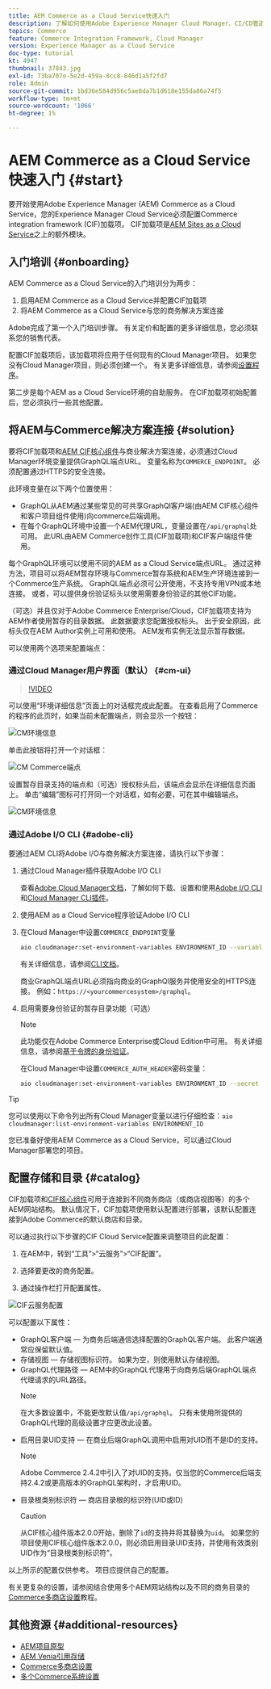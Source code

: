 ```yaml
---
title: AEM Commerce as a Cloud Service快速入门
description: 了解如何使用Adobe Experience Manager Cloud Manager、CI/CD管道和Venia参考店面部署Adobe (AEM)商务项目。
topics: Commerce
feature: Commerce Integration Framework, Cloud Manager
version: Experience Manager as a Cloud Service
doc-type: tutorial
kt: 4947
thumbnail: 37843.jpg
exl-id: 73ba707e-5e2d-459a-8cc8-846d1a5f2fd7
role: Admin
source-git-commit: 1bd36e584d956c5ae8da7b1d618e155da86a74f5
workflow-type: tm+mt
source-wordcount: '1066'
ht-degree: 1%

---
```


# AEM Commerce as a Cloud Service快速入门 {#start}

要开始使用Adobe Experience Manager (AEM) Commerce as a Cloud Service，您的Experience Manager Cloud Service必须配置Commerce integration framework (CIF)加载项。 CIF加载项是[AEM Sites as a Cloud Service](https://experienceleague.adobe.com/docs/experience-manager-cloud-service/content/sites/home.html?lang=zh-Hans)之上的额外模块。

## 入门培训 {#onboarding}

AEM Commerce as a Cloud Service的入门培训分为两步：

1. 启用AEM Commerce as a Cloud Service并配置CIF加载项
2. 将AEM Commerce as a Cloud Service与您的商务解决方案连接

Adobe完成了第一个入门培训步骤。 有关定价和配置的更多详细信息，您必须联系您的销售代表。

配置CIF加载项后，该加载项将应用于任何现有的Cloud Manager项目。 如果您没有Cloud Manager项目，则必须创建一个。 有关更多详细信息，请参阅[设置程序](https://experienceleague.adobe.com/docs/experience-manager-cloud-manager/content/getting-started/program-setup.html?lang=zh-Hans)。

第二步是每个AEM as a Cloud Service环境的自助服务。 在CIF加载项初始配置后，您必须执行一些其他配置。

## 将AEM与Commerce解决方案连接 {#solution}

要将CIF加载项和[AEM CIF核心组件](https://github.com/adobe/aem-core-cif-components)与商业解决方案连接，必须通过Cloud Manager环境变量提供GraphQL端点URL。 变量名称为`COMMERCE_ENDPOINT`。 必须配置通过HTTPS的安全连接。

此环境变量在以下两个位置使用：

- GraphQL从AEM通过某些常见的可共享GraphQl客户端(由AEM CIF核心组件和客户项目组件使用)向commerce后端调用。
- 在每个GraphQL环境中设置一个AEM代理URL，变量设置在`/api/graphql`处可用。 此URL由AEM Commerce创作工具(CIF加载项)和CIF客户端组件使用。

每个GraphQL环境可以使用不同的AEM as a Cloud Service端点URL。 通过这种方法，项目可以将AEM暂存环境与Commerce暂存系统和AEM生产环境连接到一个Commerce生产系统。 GraphQL端点必须可公开使用，不支持专用VPN或本地连接。 或者，可以提供身份验证标头以使用需要身份验证的其他CIF功能。

（可选）并且仅对于Adobe Commerce Enterprise/Cloud，CIF加载项支持为AEM作者使用暂存的目录数据。 此数据要求您配置授权标头。 出于安全原因，此标头仅在AEM Author实例上可用和使用。 AEM发布实例无法显示暂存数据。

可以使用两个选项来配置端点：

### 通过Cloud Manager用户界面（默认） {#cm-ui}

>[!VIDEO](https://video.tv.adobe.com/v/37843?quality=12&learn=on)

可以使用“环境详细信息”页面上的对话框完成此配置。 在查看启用了Commerce的程序的此页时，如果当前未配置端点，则会显示一个按钮：

![CM环境信息](/help/commerce-cloud/assets/commerce-cmui.png)

单击此按钮将打开一个对话框：

![CM Commerce端点](/help/commerce-cloud/assets/commerce-cm-endpoint.png)

设置暂存目录支持的端点和（可选）授权标头后，该端点会显示在详细信息页面上。 单击“编辑”图标可打开同一个对话框，如有必要，可在其中编辑端点。

![CM环境信息](/help/commerce-cloud/assets/commerce-cmui-done.png)

### 通过Adobe I/O CLI  {#adobe-cli}

要通过AEM CLI将Adobe I/O与商务解决方案连接，请执行以下步骤：

1. 通过Cloud Manager插件获取Adobe I/O CLI

   查看[Adobe Cloud Manager文档](https://experienceleague.adobe.com/docs/experience-manager-cloud-manager/content/introduction.html?lang=zh-Hans)，了解如何下载、设置和使用[Adobe I/O CLI](https://github.com/adobe/aio-cli)和[Cloud Manager CLI插件](https://github.com/adobe/aio-cli-plugin-cloudmanager)。

2. 使用AEM as a Cloud Service程序验证Adobe I/O CLI

3. 在Cloud Manager中设置`COMMERCE_ENDPOINT`变量

   ```bash
   aio cloudmanager:set-environment-variables ENVIRONMENT_ID --variable COMMERCE_ENDPOINT "<Magento GraphQL endpoint URL>"
   ```

   有关详细信息，请参阅[CLI文档](https://github.com/adobe/aio-cli-plugin-cloudmanager#aio-cloudmanagerset-environment-variables-environmentid)。

   商业GraphQL端点URL必须指向商业的GraphQl服务并使用安全的HTTPS连接。 例如：`https://<yourcommercesystem>/graphql`。

4. 启用需要身份验证的暂存目录功能（可选）

   >[!NOTE]
   >
   >此功能仅在Adobe Commerce Enterprise或Cloud Edition中可用。 有关详细信息，请参阅[基于令牌的身份验证](https://devdocs.magento.com/guides/v2.4/get-started/authentication/gs-authentication-token.html#integration-tokens)。

   在Cloud Manager中设置`COMMERCE_AUTH_HEADER`密码变量：

   ```bash
   aio cloudmanager:set-environment-variables ENVIRONMENT_ID --secret COMMERCE_AUTH_HEADER "Authorization: Bearer <Access Token>"
   ```

>[!TIP]
>
>您可以使用以下命令列出所有Cloud Manager变量以进行仔细检查：`aio cloudmanager:list-environment-variables ENVIRONMENT_ID`

您已准备好使用AEM Commerce as a Cloud Service，可以通过Cloud Manager部署您的项目。

## 配置存储和目录 {#catalog}

CIF加载项和[CIF核心组件](https://github.com/adobe/aem-core-cif-components)可用于连接到不同商务商店（或商店视图等）的多个AEM网站结构。 默认情况下，CIF加载项使用默认配置进行部署，该默认配置连接到Adobe Commerce的默认商店和目录。

可以通过执行以下步骤的CIF Cloud Service配置来调整项目的此配置：

1. 在AEM中，转到“工具”>“云服务”>“CIF配置”。

2. 选择要更改的商务配置。

3. 通过操作栏打开配置属性。

![CIF云服务配置](/help/commerce-cloud/assets/cif-cloud-service-config.png)

可以配置以下属性：

- GraphQL客户端 — 为商务后端通信选择配置的GraphQL客户端。 此客户端通常应保留默认值。
- 存储视图 — 存储视图标识符。 如果为空，则使用默认存储视图。
- GraphQL代理路径 — AEM中的GraphQL代理用于向商务后端GraphQL端点代理请求的URL路径。
  >[!NOTE]
  >
  > 在大多数设置中，不能更改默认值`/api/graphql`。 只有未使用所提供的GraphQL代理的高级设置才应更改此设置。
- 启用目录UID支持 — 在商业后端GraphQL调用中启用对UID而不是ID的支持。
  >[!NOTE]
  >
  > Adobe Commerce 2.4.2中引入了对UID的支持。仅当您的Commerce后端支持2.4.2或更高版本的GraphQL架构时，才启用UID。
- 目录根类别标识符 — 商店目录根的标识符(UID或ID)
  >[!CAUTION]
  >
  > 从CIF核心组件版本2.0.0开始，删除了`id`的支持并将其替换为`uid`。 如果您的项目使用CIF核心组件版本2.0.0，则必须启用目录UID支持，并使用有效类别UID作为“目录根类别标识符”。

以上所示的配置仅供参考。 项目应提供自己的配置。

有关更复杂的设置，请参阅结合使用多个AEM网站结构以及不同的商务目录的[Commerce多商店设置](configuring/multi-store-setup.md)教程。

## 其他资源 {#additional-resources}

- [AEM项目原型](https://github.com/adobe/aem-project-archetype)
- [AEM Venia引用存储](https://github.com/adobe/aem-cif-guides-venia)
- [Commerce多商店设置](configuring/multi-store-setup.md)
- [多个Commerce系统设置](configuring/multiple-commerce-systems-setup.md)

